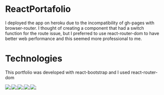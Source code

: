 # ReactPortafolio


I deployed the app on heroku due to the incompatibility of gh-pages with browser-router. 
I thought of creating a component that had a switch function for the route issue, but I preferred to use react-router-dom to have better web performance and this seemed more professional to me.

# Technologies

This portfolio was developed with react-bootstrap and I used react-router-dom 

<div style="display: flex;">
<img src="https://img.shields.io/badge/-React-61DAFB?logo=react&logoColor=fff">;
<img src="https://img.shields.io/badge/-Bootstrap-7952B3?logo=bootstrap&logoColor=fff">;
<img src="https://img.shields.io/badge/-JavaScript-F7DF1E?logo=javascript&logoColor=fff">;
<img src="https://img.shields.io/badge/-Node.js-339933?logo=node.js&logoColor=fff">;
<img src="https://img.shields.io/badge/-Git-F05032?logo=git&logoColor=fff">;
</div>